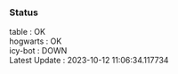 ### Status


table : OK  
hogwarts : OK  
icy-bot : DOWN  
Latest Update : 2023-10-12 11:06:34.117734
